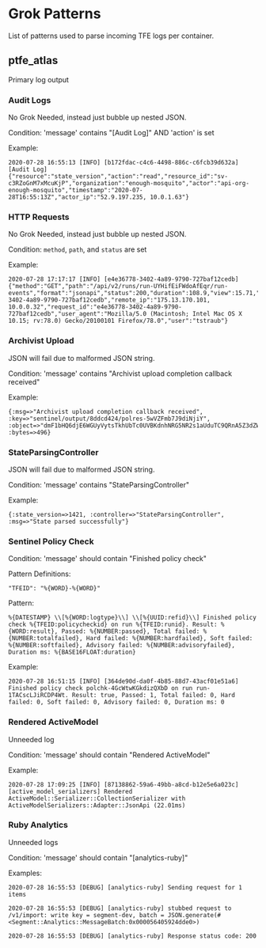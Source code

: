 # Grok Patterns

List of patterns used to parse incoming TFE logs per container.

## ptfe_atlas

Primary log output

### Audit Logs

No Grok Needed, instead just bubble up nested JSON.

Condition: 'message' contains "[Audit Log]" AND 'action' is set

Example:

```
2020-07-28 16:55:13 [INFO] [b172fdac-c4c6-4498-886c-c6fcb39d632a] [Audit Log] {"resource":"state_version","action":"read","resource_id":"sv-c3RZoGnM7xMcuKjP","organization":"enough-mosquito","actor":"api-org-enough-mosquito","timestamp":"2020-07-28T16:55:13Z","actor_ip":"52.9.197.235, 10.0.1.63"}
```

### HTTP Requests

No Grok Needed, instead just bubble up nested JSON.

Condition: `method`, `path`, and `status` are set

Example:

```
2020-07-28 17:17:17 [INFO] [e4e36778-3402-4a89-9790-727baf12cedb] {"method":"GET","path":"/api/v2/runs/run-UYHifEiFWdoAfEqr/run-events","format":"jsonapi","status":200,"duration":108.9,"view":15.71,"db":40.07,"uuid":"e4e36778-3402-4a89-9790-727baf12cedb","remote_ip":"175.13.170.101, 10.0.0.32","request_id":"e4e36778-3402-4a89-9790-727baf12cedb","user_agent":"Mozilla/5.0 (Macintosh; Intel Mac OS X 10.15; rv:78.0) Gecko/20100101 Firefox/78.0","user":"tstraub"}
```

### Archivist Upload

JSON will fail due to malformed JSON string.

Condition: 'message' contains "Archivist upload completion callback received"

Example:

```
{:msg=>"Archivist upload completion callback received", :key=>"sentinel/output/8ddcd424/polres-5wVZFmb7J9diNjiY", :object=>"dmF1bHQ6djE6WGUyVytsTkhUbTc0UVBKdnhNRG5NR2s1aUduTC9QRnA5Z3dZWDNYUVJreHQrOUVsNjFERFI0cGgvMG5vVXdRaEJkbmZIUmQyQzN5L2FadTY5Y1Fpak1EUkliR2dvenJXUFQ1YWxLRlo5R29HYkVXRFIvbnk1Tk5Ba0Y2ZGVKN0ptMURDSUJodjlJMEkvWk5rRlVWYXBUMTFoN0VReXlkVHZudFVHN3h4ZjdOZ00xaDdjVkU5SEgwNnc1M0hZeTBZYzVqOFZ1YnNxZVZkK05MQmZUNUo2dHhWM2liaXk5UzFvZTVxWUlGVzlNNG5mNHk0NkFFNmdUSEVzZVJUMStDOHQ3T0h3ZkJXUlFlc3hFOFZHVUJxenU3QWxvOE9nK1prNDA4MXZTejViUk1TWEY5OE9QckRCM2J3N1E9PQ", :bytes=>496}
```

### StateParsingController

JSON will fail due to malformed JSON string.

Condition: 'message' contains "StateParsingController"

Example:

```
{:state_version=>1421, :controller=>"StateParsingController", :msg=>"State parsed successfully"}
```

### Sentinel Policy Check

Condition: 'message' should contain "Finished policy check"

Pattern Definitions:

```
"TFEID": "%{WORD}-%{WORD}"
```

Pattern:

```
%{DATESTAMP} \\[%{WORD:logtype}\\] \\[%{UUID:refid}\\] Finished policy check %{TFEID:policycheckid} on run %{TFEID:runid}. Result: %{WORD:result}, Passed: %{NUMBER:passed}, Total failed: %{NUMBER:totalfailed}, Hard failed: %{NUMBER:hardfailed}, Soft failed: %{NUMBER:softfailed}, Advisory failed: %{NUMBER:advisoryfailed}, Duration ms: %{BASE16FLOAT:duration}
```

Example:

```
2020-07-28 16:51:15 [INFO] [364de90d-da0f-4b85-88d7-43acf01e51a6] Finished policy check polchk-4GcWtwKGkdizQXbD on run run-1TACscLJiRCDP4Wt. Result: true, Passed: 1, Total failed: 0, Hard failed: 0, Soft failed: 0, Advisory failed: 0, Duration ms: 0
```

### Rendered ActiveModel

Unneeded log

Condition: 'message' should contain "Rendered ActiveModel"

Example:

```
2020-07-28 17:09:25 [INFO] [87138862-59a6-49bb-a8cd-b12e5e6a023c] [active_model_serializers] Rendered ActiveModel::Serializer::CollectionSerializer with ActiveModelSerializers::Adapter::JsonApi (22.01ms)
```

### Ruby Analytics

Unneeded logs

Condition: 'message' should contain "[analytics-ruby]"

Examples:

```
2020-07-28 16:55:53 [DEBUG] [analytics-ruby] Sending request for 1 items
```
```
2020-07-28 16:55:53 [DEBUG] [analytics-ruby] stubbed request to /v1/import: write key = segment-dev, batch = JSON.generate(#<Segment::Analytics::MessageBatch:0x000056405924dde0>)
```
```
2020-07-28 16:55:53 [DEBUG] [analytics-ruby] Response status code: 200
```